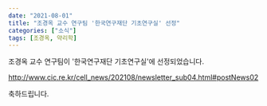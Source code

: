 ```yaml
---
date: "2021-08-01"
title: "조경옥 교수 연구팀 '한국연구재단 기초연구실' 선정"
categories: ["소식"]
tags: [조경옥, 약리학]
---
```


조경옥 교수 연구팀이 '한국연구재단 기초연구실'에 선정되었습니다.

<http://www.cic.re.kr/cell_news/202108/newsletter_sub04.html#postNews02>

축하드립니다.
